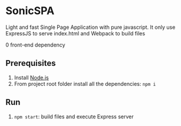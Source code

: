 # SonicSPA

Light and fast Single Page Application with pure javascript. It only use ExpressJS to serve index.html and Webpack to build files

0 front-end dependency 

## Prerequisites
1. Install [Node.js](https://nodejs.org)
2. From project root folder install all the dependencies: `npm i`

## Run
1. `npm start`: build files and execute Express server
